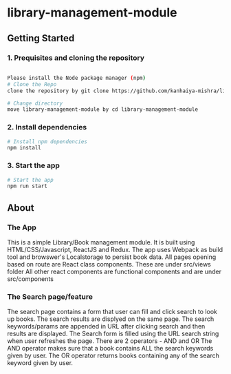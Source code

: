 # library-management-module

## Getting Started

### 1. Prequisites and cloning the repository
```bash

Please install the Node package manager (npm)
# Clone the Repo
clone the repository by git clone https://github.com/kanhaiya-mishra/library-management-module.git

# Change directory
move library-management-module by cd library-management-module
```

### 2. Install dependencies
```bash
# Install npm dependencies
npm install
```

### 3. Start the app
```bash
# Start the app
npm run start
```

## About

### The App

This is a simple Library/Book management module. It is built using HTML/CSS/Javascript, ReactJS and Redux.
The app uses Webpack as build tool and browswer's Localstorage to persist book data.
All pages opening based on route are React class components. These are under src/views folder
All other react components are functional components and are under src/components

### The Search page/feature

The search page contains a form that user can fill and click search to look up books. The search results are displyed on the same page.
The search keywords/params are appended in URL after clicking search and then results are displayed. The Search form is filled using the URL search string when user refreshes the page.
There are 2 operators - AND and OR
The AND operator makes sure that a book contains ALL the search keywords given by user.
The OR operator returns books containing any of the search keyword given by user.


